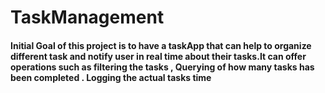  # TaskManagement
 #### Initial Goal of this project is to have a taskApp that can help to organize different task and notify user in real time about their  tasks.It can offer operations such as filtering the tasks , Querying of how many tasks has been completed . Logging the actual tasks time 
